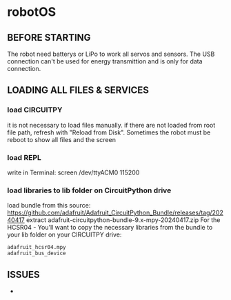 # robotOS

## BEFORE STARTING

The robot need batterys or LiPo to work all servos and sensors. The USB connection can't be used 
for energy transmittion and is only for data connection.

## LOADING ALL FILES & SERVICES

### load CIRCUITPY
it is not necessary to load files manually. if there are not loaded from root file path, refresh with 
"Reload from Disk". Sometimes the robot must be reboot to show all files and the screen

### load REPL 
write in Terminal: 
screen /dev/ttyACM0 115200

### load libraries to lib folder on CircuitPython drive
load bundle from this source: https://github.com/adafruit/Adafruit_CircuitPython_Bundle/releases/tag/20240417
extract adafruit-circuitpython-bundle-9.x-mpy-20240417.zip 
For the HCSR04 - You'll want to copy the necessary libraries from the bundle to your lib folder on your CIRCUITPY drive:

    adafruit_hcsr04.mpy
    adafruit_bus_device

## ISSUES

* 


